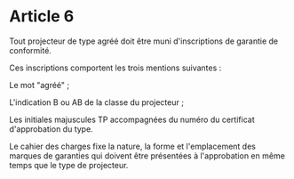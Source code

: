 # Article 6

Tout projecteur de type agréé doit être muni d'inscriptions de garantie de conformité.

Ces inscriptions comportent les trois mentions suivantes :

Le mot "agréé" ;

L'indication B ou AB de la classe du projecteur ;

Les initiales majuscules TP accompagnées du numéro du certificat d'approbation du type.

Le cahier des charges fixe la nature, la forme et l'emplacement des marques de garanties qui doivent être présentées à l'approbation en même temps que le type de projecteur.
